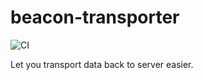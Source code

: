 # beacon-transporter

![CI](https://github.com/xg-wang/beacon-transporter/workflows/CI/badge.svg)

Let you transport data back to server easier.
